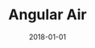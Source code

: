 ---
layout: site
title: "Angular Air"
date: 2018-01-01
categories: [community]
version: 1.3.15
major: 1
minor: 3
patch: 15
slug: angular-air
link: http://angularair.com/
permalink: /sites/:slug
---